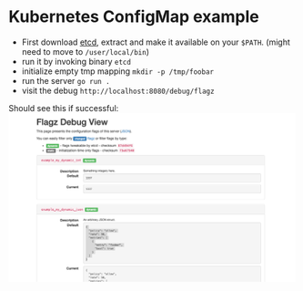 # Kubernetes ConfigMap example

- First download [etcd](https://github.com/coreos/etcd/releases), extract and make it available on your `$PATH`. (might need to move to `/user/local/bin`)
- run it by invoking binary `etcd`
- initialize empty tmp mapping `mkdir -p /tmp/foobar`
- run the server `go run .`
- visit the debug `http://localhost:8080/debug/flagz`

Should see this if successful:
![](flagz-debug-view.png)
